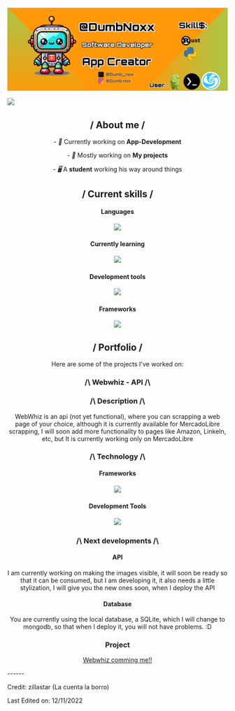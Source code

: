 <p align="center">
  <img src="/resources/Banneer.png">
</p>

<img src="https://readme-typing-svg.herokuapp.com?font=Fira+Code&weight=500&pause=1000&color=89CFF0&width=435&lines=Hello,+I'm+Dylan+Marcano.">

<div>

<h2 align="center"> / About me /</h2>
<p align="center">
  - <i>👑</i> Currently working on <b>App-Development</b>
</p>
<p align="center">
  - <i>🎩</i> Mostly working on <b>My projects</b>
</p>
<p align="center">
  - <i>🖥️</i> A <b>student</b> working his way around things
</p>

<h2 align="center"> / Current skills / </h2>
<h4 align="center"> Languages </h4>
<p align="center">
  <a href="https://skillicons.dev">
    <img src="https://skillicons.dev/icons?i=py,c,cpp"/>
  </a>
</p>
<h4 align="center"> Currently learning </h4>
<p align="center">
  <a href="https://skillicons.dev">
    <img src="https://skillicons.dev/icons?i=java" />
  </a>
</p>

<h4 align="center"> Development tools </h4>
<p align="center">
  <a href="https://skillicons.dev">
    <img src="https://skillicons.dev/icons?i=bash,neovim,git," />
  </a>
</p>
<h4 align="center"> Frameworks </h4>
<p align="center">
  <a href="https://skillicons.dev">
    <img src="https://skillicons.dev/icons?i=flask,bootstrap," />
  </a>
</p>


<h2 align="center"> / Portfolio / </h2>
<p align="center">
  Here are some of the projects I've worked on:
</p>
<h3 align='center'>/\ Webwhiz - API /\</h3>
<h3 align='center'>/\ Description /\</h3>
<p align='center'>
				WebWhiz is an api (not yet functional), where you can scrapping a web page of your choice, although it is currently available for MercadoLibre scrapping, I will soon add more functionality to pages like Amazon, LinkeIn, etc, but It is currently working only on MercadoLibre
</p>
<h3 align='center'>/\ Technology /\</h3>
<h4 align="center">Frameworks<h4>
<p align="center">
				<a href="https://skillicons.dev">
								<img src="https://skillicons.dev/icons?i=flask,bootstrap,"/>
				</a>
</p>
<h4 align="center">Development Tools</h4>
<p align="center">
				<a href="https://skillicons.dev">
								<img src="https://skillicons.dev/icons?i=neovim,bash,git,"/>
				</a>
</p>
<h3 align="center">/\ Next developments /\</h3>
<h4 align="center">API</h4>
<p align="center">
I am currently working on making the images visible, it will soon be ready so that it can be consumed, but I am developing it, it also needs a little stylization, I will give you the new ones soon, when I deploy the API
</p>
<h4 align="center">Database</h4>
<p align="center">
You are currently using the local database, a SQLite, which I will change to mongodb, so that when I deploy it, you will not have problems. :D 
</p>

<h3 align='center'>Project</h3>
<p align='center'>
  <a href='https://webwhiz-api.vercel.app/' target='_blank'>Webwhiz comming me!!</a>
</p>
</div>
------

Credit: zillastar (La cuenta la borro)

Last Edited on: 12/11/2022
